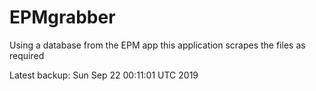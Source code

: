 # EPMgrabber
Using a database from the EPM app this application scrapes the files as required


Latest backup: Sun Sep 22 00:11:01 UTC 2019
